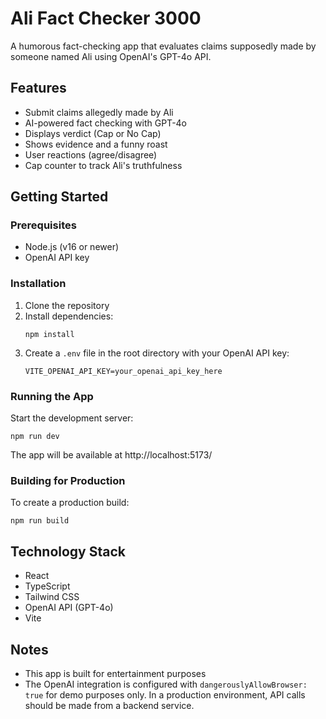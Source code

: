 # Ali Fact Checker 3000

A humorous fact-checking app that evaluates claims supposedly made by someone named Ali using OpenAI's GPT-4o API.

## Features

- Submit claims allegedly made by Ali
- AI-powered fact checking with GPT-4o 
- Displays verdict (Cap or No Cap)
- Shows evidence and a funny roast
- User reactions (agree/disagree)
- Cap counter to track Ali's truthfulness

## Getting Started

### Prerequisites

- Node.js (v16 or newer)
- OpenAI API key

### Installation

1. Clone the repository
2. Install dependencies:
   ```
   npm install
   ```
3. Create a `.env` file in the root directory with your OpenAI API key:
   ```
   VITE_OPENAI_API_KEY=your_openai_api_key_here
   ```

### Running the App

Start the development server:
```
npm run dev
```

The app will be available at http://localhost:5173/

### Building for Production

To create a production build:
```
npm run build
```

## Technology Stack

- React
- TypeScript
- Tailwind CSS
- OpenAI API (GPT-4o)
- Vite

## Notes

- This app is built for entertainment purposes
- The OpenAI integration is configured with `dangerouslyAllowBrowser: true` for demo purposes only. In a production environment, API calls should be made from a backend service. 